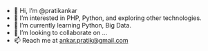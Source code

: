 - 👋 Hi, I’m @pratikankar
- 👀 I’m interested in PHP, Python, and exploring other technologies.
- 🌱 I’m currently learning Python, Big Data.
- 💞️ I’m looking to collaborate on ...
- 📫 Reach me at ankar.pratik@gmail.com

<!---
pratikankar/pratikankar is a ✨ special ✨ repository because its `README.md` (this file) appears on your GitHub profile.
You can click the Preview link to take a look at your changes.
--->
